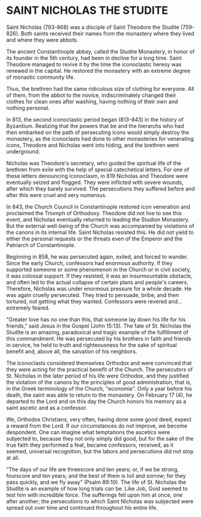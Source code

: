 # SAINT NICHOLAS THE STUDITE

Saint Nicholas (793-868) was a disciple of Saint Theodore the Studite (759-826). Both saints received their names from the monastery where they lived and where they were abbots.

The ancient Constantinople abbey, called the Studite Monastery, in honor of its founder in the 5th century, had been in decline for a long time. Saint Theodore managed to revive it by the time the iconoclastic heresy was renewed in the capital. He restored the monastery with an extreme degree of monastic community life.

Thus, the brethren had the same ridiculous size of clothing for everyone. All of them, from the abbot to the novice, indiscriminately changed their clothes for clean ones after washing, having nothing of their own and nothing personal.

In 813, the second iconoclastic period began (813-843) in the history of Byzantium. Realizing that the powers that be and the hierarchs who had then embarked on the path of persecuting icons would simply destroy the monastery, as the iconoclasts had done to other monasteries for venerating icons, Theodore and Nicholas went into hiding, and the brethren went underground.

Nicholas was Theodore's secretary, who guided the spiritual life of the brethren from exile with the help of special catechetical letters. For one of these letters denouncing iconoclasm, in 819 Nicholas and Theodore were eventually seized and flogged. They were inflicted with severe wounds, after which they barely survived. The persecutions they suffered before and after this were cruel and very numerous.

In 843, the Church Council in Constantinople restored icon veneration and proclaimed the Triumph of Orthodoxy. Theodore did not live to see this event, and Nicholas eventually returned to leading the Studion Monastery. But the external well-being of the Church was accompanied by violations of the canons in its internal life. Saint Nicholas resisted this. He did not yield to either the personal requests or the threats even of the Emperor and the Patriarch of Constantinople.

Beginning in 858, he was persecuted again, exiled, and forced to wander. Since the early Church, confessors had enormous authority. If they supported someone or some phenomenon in the Church or in civil society, it was colossal support. If they resisted, it was an insurmountable obstacle, and often led to the actual collapse of certain plans and people's careers. Therefore, Nicholas was under enormous pressure for a whole decade. He was again cruelly persecuted. They tried to persuade, bribe, and then tortured, not getting what they wanted. Confessors were revered and... extremely feared.

"Greater love has no one than this, that someone lay down his life for his friends," said Jesus in the Gospel (John 15:13). The fate of St. Nicholas the Studite is an amazing, paradoxical and tragic example of the fulfillment of this commandment. He was persecuted by his brothers in faith and friends in service, he held to truth and righteousness for the sake of spiritual benefit and, above all, the salvation of his neighbors.

The iconoclasts considered themselves Orthodox and were convinced that they were acting for the practical benefit of the Church. The persecutors of St. Nicholas in the later period of his life were Orthodox, and they justified the violation of the canons by the principles of good administration, that is, in the Greek terminology of the Church, "economia". Only a year before his death, the saint was able to return to the monastery. On February 17 (4), he departed to the Lord and on this day the Church honors his memory as a saint ascetic and as a confessor.

We, Orthodox Christians, very often, having done some good deed, expect a reward from the Lord. If our circumstances do not improve, we become despondent. One can imagine what temptations the ascetics were subjected to, because they not only simply did good, but for the sake of the true faith they performed a feat, became confessors, received, as it seemed, universal recognition, but the labors and persecutions did not stop at all.

“The days of our life are threescore and ten years; or, if we be strong, fourscore and ten years; and the best of them is toil and sorrow; for they pass quickly, and we fly away” (Psalm 89:10). The life of St. Nicholas the Studite is an example of how long trials can be. Like Job, Goid seemed to test him with incredible force. The sufferings fell upon him at once, one after another; the persecutions to which Saint Nicholas was subjected were spread out over time and continued throughout his entire life.
